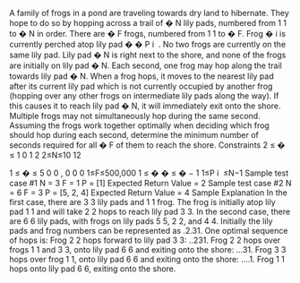 A family of frogs in a pond are traveling towards dry land to hibernate. They hope to do so by hopping across a trail of 
�
N lily pads, numbered from 
1
1 to 
�
N in order.
There are 
�
F frogs, numbered from 
1
1 to 
�
F. Frog 
�
i is currently perched atop lily pad 
�
�
P 
i
​
 . No two frogs are currently on the same lily pad. Lily pad 
�
N is right next to the shore, and none of the frogs are initially on lily pad 
�
N.
Each second, one frog may hop along the trail towards lily pad 
�
N. When a frog hops, it moves to the nearest lily pad after its current lily pad which is not currently occupied by another frog (hopping over any other frogs on intermediate lily pads along the way). If this causes it to reach lily pad 
�
N, it will immediately exit onto the shore. Multiple frogs may not simultaneously hop during the same second.
Assuming the frogs work together optimally when deciding which frog should hop during each second, determine the minimum number of seconds required for all 
�
F of them to reach the shore.
Constraints
2
≤
�
≤
1
0
1
2
2≤N≤10 
12
 
1
≤
�
≤
5
0
0
,
0
0
0
1≤F≤500,000
1
≤
�
�
≤
�
−
1
1≤P 
i
​
 ≤N−1
Sample test case #1
N = 3
F = 1
P = [1]
Expected Return Value = 2
Sample test case #2
N = 6
F = 3
P = [5, 2, 4]
Expected Return Value = 4
Sample Explanation
In the first case, there are 
3
3 lily pads and 
1
1 frog. The frog is initially atop lily pad 
1
1 and will take 
2
2 hops to reach lily pad 
3
3.
In the second case, there are 
6
6 lily pads, with frogs on lily pads 
5
5, 
2
2, and 
4
4. Initially the lily pads and frog numbers can be represented as .2.31.
One optimal sequence of hops is:
Frog 
2
2 hops forward to lily pad 
3
3: 
..231.
Frog 
2
2 hops over frogs 
1
1 and 
3
3, onto lily pad 
6
6 and exiting onto the shore: 
...31.
Frog 
3
3 hops over frog 
1
1, onto lily pad 
6
6 and exiting onto the shore: 
....1.
Frog 
1
1 hops onto lily pad 
6
6, exiting onto the shore.
